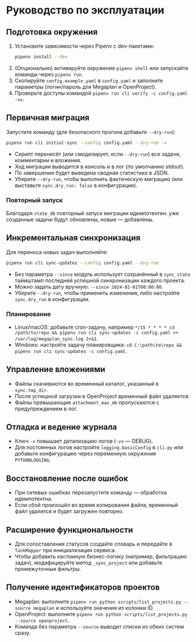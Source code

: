 # Руководство по эксплуатации

## Подготовка окружения
1. Установите зависимости через Pipenv с dev-пакетами:
   ```bash
   pipenv install --dev
   ```
2. (Опционально) активируйте окружение `pipenv shell` или запускайте команды через `pipenv run`.
3. Скопируйте `config.example.yaml` в `config.yaml` и заполните параметры (логин/пароль для Megaplan и OpenProject).
4. Проверьте доступы командой `pipenv run cli verify -c config.yaml -vv`.

## Первичная миграция
Запустите команду (для безопасного прогона добавьте `--dry-run`):
```bash
pipenv run cli initial-sync --config config.yaml --dry-run -v
```
- Скрипт перенесёт (или смоделирует, если `--dry-run`) все задачи, комментарии и вложения.
- Ход миграции выводится в консоль и в лог (по умолчанию stdout).
- По завершении будет выведена сводная статистика в JSON.
- Уберите `--dry-run`, чтобы выполнить фактическую миграцию (или выставьте `sync.dry_run: false` в конфигурации).

### Повторный запуск
Благодаря `state_db` повторный запуск миграции идемпотентен: уже созданные задачи будут обновлены, новые — добавлены.

## Инкрементальная синхронизация
Для переноса новых задач выполняйте:
```bash
pipenv run cli sync-updates --config config.yaml --dry-run
```
- Без параметра `--since` модуль использует сохранённый в `sync_state` таймштамп последней успешной синхронизации каждого проекта.
- Можно задать дату вручную: `--since 2024-02-01T00:00:00`.
- Уберите `--dry-run`, чтобы применить изменения, либо настройте `sync.dry_run` в конфигурации.

### Планирование
- Linux/macOS: добавьте cron-задачу, например `*/15 * * * * cd /path/to/repo && pipenv run cli sync-updates -c config.yaml >> /var/log/megaplan_sync.log 2>&1`.
- Windows: настройте задачу планировщика: `cd C:\path\to\repo && pipenv run cli sync-updates -c config.yaml`.

## Управление вложениями
- Файлы скачиваются во временный каталог, указанный в `sync.tmp_dir`.
- После успешной загрузки в OpenProject временный файл удаляется.
- Файлы превышающие `attachment_max_mb` пропускаются с предупреждением в лог.

## Отладка и ведение журнала
- Ключ `-v` повышает детализацию логов (`-vv` — DEBUG).
- Для постоянных логов настройте `logging.basicConfig` в `cli.py` или добавьте конфигурацию через переменную окружения `PYTHONLOGGING`.

## Восстановление после ошибок
- При сетевых ошибках перезапустите команду — обработка идемпотентна.
- Если сбой произошёл во время копирования файла, временный файл удалится и будет загружен повторно.

## Расширение функциональности
- Для сопоставления статусов создайте словарь и передайте в `TaskMapper` при инициализации сервиса.
- Чтобы добавить кастомную бизнес-логику (например, фильтрацию задач), модифицируйте метод `_sync_project` или добавьте промежуточные фильтры.


## Получение идентификаторов проектов
- Megaplan: выполните `pipenv run python scripts/list_projects.py --source megaplan` и используйте значения из колонки ID.
- OpenProject: выполните `pipenv run python scripts/list_projects.py --source openproject`.
- Команда без параметра `--source` выводит списки из обеих систем сразу.
